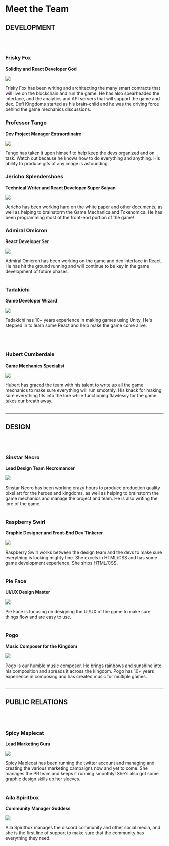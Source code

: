 # Meet the Team

## DEVELOPMENT
<br /><br />

### Frisky Fox
**Solidity and React Developer God**

![](https://dfk-hv.b-cdn.net/website-media/images/fox-100.gif)

Frisky Fox has been writing and architecting the many smart contracts that will live on the blockchain and run the game. He has also spearheaded the interface, and the analytics and API servers that will support the game and dex. Defi Kingdoms started as his brain-child and he was the driving force behind the game mechanics discussions.


### Professor Tango
**Dev Project Manager Extraordinaire**

![](https://dfk-hv.b-cdn.net/website-media/images/tango-100.gif)

Tango has taken it upon himself to help keep the devs organized and on task. Watch out because he knows how to do everything and anything. His ability to produce gifs of any image is astounding.


### Jericho Splendershoes
**Technical Writer and React Developer Super Saiyan**

![](https://dfk-hv.b-cdn.net/website-media/images/jericho-100.png)

Jericho has been working hard on the white paper and other documents, as well as helping to brainstorm the Game Mechanics and Tokenomics. He has been programming most of the front-end portion of the game!


### Admiral Omicron
**React Developer Ser**

![](https://dfk-hv.b-cdn.net/website-media/images/admiral-100.gif)

Admiral Omicron has been working on the game and dex interface in React. He has hit the ground running and will continue to be key in the game development of future phases.
<br /><br />


### Tadakichi
**Game Developer Wizard**

![](https://dfk-hv.b-cdn.net/website-media/images/tadakichi-100.gif)

Tadakichi has 10+ years experience in making games using Unity. He's stepped in to learn some React and help make the game come alive.
<br /><br /><br /><br />


### Hubert Cumberdale
**Game Mechanics Specialist**

![](https://dfk-hv.b-cdn.net/website-media/images/hubert-100.gif)

Hubert has graced the team with his talent to write up all the game mechanics to make sure everything will run smoothly. His knack for making sure everything fits into the lore while functioning flawlessy for the game takes our breath away.
<br /><br />

---

## DESIGN
<br /><br />


### Sinstar Necro
**Lead Design Team Necromancer**

![](https://dfk-hv.b-cdn.net/website-media/images/sinstar-100.gif)

Sinstar Necro has been working crazy hours to produce production quality pixel art for the heroes and kingdoms, as well as helping to brainstorm the game mechanics and manage the project and team. He is also writing the lore of the game.
<br /><br />


### Raspberry Swirl
**Graphic Designer and Front-End Dev Tinkerer**

![](https://dfk-hv.b-cdn.net/website-media/images/raspberry2.gif)

Raspberry Swirl works between the design team and the devs to make sure everything is looking mighty fine. She excels in HTML/CSS and has some game development experience. She ships HTML/CSS.
<br /><br />


### Pie Face
**UI/UX Design Master**

![](https://dfk-hv.b-cdn.net/website-media/images/pie-face-100.png)

Pie Face is focusing on designing the UI/UX of the game to make sure things flow and are easy to use.
<br /><br />


### Pogo
**Music Composer for the Kingdom**

![](https://dfk-hv.b-cdn.net/website-media/images/pogo-100.gif)

Pogo is our humble music composer. He brings rainbows and sunshine into his composition and spreads it across the kingdom. Pogo has 10+ years experience in composing and has created music for multiple games.
<br /><br />

---


## PUBLIC RELATIONS
<br /><br />


### Spicy Maplecat
**Lead Marketing Guru**

![](https://dfk-hv.b-cdn.net/website-media/images/spicy-maple-cat-100.gif)

Spicy Maplecat has been running the twitter account and managing and creating the various marketing campaigns now and yet to come. She manages the PR team and keeps it running smoothly! She's also got some graphic design skills up her sleeves.
<br /><br />


### Aila Spiritbox
**Community Manager Goddess**

![](https://dfk-hv.b-cdn.net/website-media/images/aila-100.png)

Aila Spiritbox manages the discord community and other social media, and she is the first line of support to make sure that the community has everything they need.
